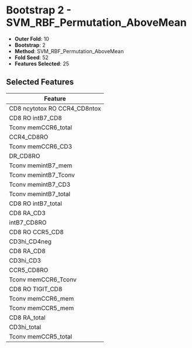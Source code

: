 # Bootstrap 2 - SVM_RBF_Permutation_AboveMean

- **Outer Fold**: 10
- **Bootstrap**: 2
- **Method**: SVM_RBF_Permutation_AboveMean
- **Fold Seed**: 52
- **Features Selected**: 25

## Selected Features

| Feature |
|---------|
| CD8 ncytotox RO CCR4_CD8ntox |
| CD8 RO intB7_CD8 |
| Tconv memCCR6_total |
| CCR4_CD8RO |
| Tconv memCCR6_CD3 |
| DR_CD8RO |
| Tconv memintB7_mem |
| Tconv memintB7_Tconv |
| Tconv memintB7_CD3 |
| Tconv memintB7_total |
| CD8 RO intB7_total |
| CD8 RA_CD3 |
| intB7_CD8RO |
| CD8 RO CCR5_CD8 |
| CD3hi_CD4neg |
| CD8 RA_CD8 |
| CD3hi_CD3 |
| CCR5_CD8RO |
| Tconv memCCR6_Tconv |
| CD8 RO TIGIT_CD8 |
| Tconv memCCR6_mem |
| Tconv memCCR5_mem |
| CD8 RA_total |
| CD3hi_total |
| Tconv memCCR5_total |
